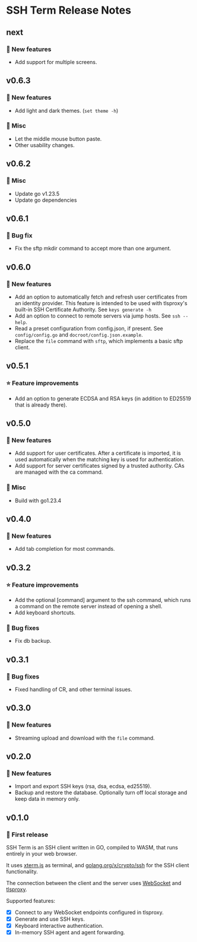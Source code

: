 # SSH Term Release Notes

## next

### :star2: New features

* Add support for multiple screens.

## v0.6.3

### :star2: New features

* Add light and dark themes. (`set theme -h`)

### :wrench: Misc

* Let the middle mouse button paste.
* Other usability changes.

## v0.6.2

### :wrench: Misc

* Update go v1.23.5
* Update go dependencies

## v0.6.1

### :wrench: Bug fix

* Fix the sftp mkdir command to accept more than one argument.

## v0.6.0

### :star2: New features

* Add an option to automatically fetch and refresh user certificates from an identity provider. This feature is intended to be used with tlsproxy's built-in SSH Certificate Authority. See `keys generate -h`
* Add an option to connect to remote servers via jump hosts. See `ssh --help`.
* Read a preset configuration from config.json, if present. See `config/config.go` and `docroot/config.json.example`.
* Replace the `file` command with `sftp`, which implements a basic sftp client.

## v0.5.1

### :star: Feature improvements

* Add an option to generate ECDSA and RSA keys (in addition to ED25519 that is already there).

## v0.5.0

### :star2: New features

* Add support for user certificates. After a certificate is imported, it is used automatically when the matching key is used for authentication.
* Add support for server certificates signed by a trusted authority. CAs are managed with the ca command.

### :wrench: Misc

* Build with go1.23.4

## v0.4.0

### :star2: New features

* Add tab completion for most commands.

## v0.3.2

### :star: Feature improvements

* Add the optional [command] argument to the ssh command, which runs a command on the remote server instead of opening a shell.
* Add keyboard shortcuts.

### :wrench: Bug fixes

* Fix db backup.

## v0.3.1

### :wrench: Bug fixes

* Fixed handling of CR, and other terminal issues.

## v0.3.0

### :star2: New features

* Streaming upload and download with the `file` command.

## v0.2.0

### :star2: New features

* Import and export SSH keys (rsa, dsa, ecdsa, ed25519).
* Backup and restore the database. Optionally turn off local storage and keep data in memory only.

## v0.1.0

### :star2: First release

SSH Term is an SSH client written in GO, compiled to WASM, that runs entirely in your web browser.

It uses [xterm.js](https://xtermjs.org/) as terminal, and [golang.org/x/crypto/ssh](https://pkg.go.dev/golang.org/x/crypto/ssh) for the SSH client functionality.

The connection between the client and the server uses [WebSocket](https://developer.mozilla.org/en-US/docs/Web/API/WebSocket) and [tlsproxy](https://github.com/c2FmZQ/tlsproxy).

Supported features:

* [x] Connect to any WebSocket endpoints configured in tlsproxy.
* [x] Generate and use SSH keys.
* [x] Keyboard interactive authentication.
* [x] In-memory SSH agent and agent forwarding.
